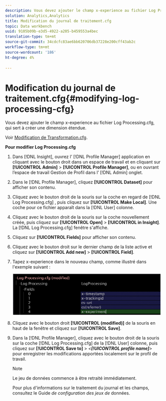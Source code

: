 ```yaml
---
description: Vous devez ajouter le champ x-experience au fichier Log Processing.cfg, qui sert à créer une dimension étendue.
solution: Analytics,Analytics
title: Modification du journal de traitement.cfg
topic: Data workbench
uuid: 9105b09b-e3d5-4922-a205-b459553a4bec
translation-type: tm+mt
source-git-commit: 34cdcfc83ae6bb620706db37228e200cff43ab2c
workflow-type: tm+mt
source-wordcount: '186'
ht-degree: 4%

---
```



# Modification du journal de traitement.cfg{#modifying-log-processing-cfg}

Vous devez ajouter le champ x-experience au fichier Log Processing.cfg, qui sert à créer une dimension étendue.

Voir [Modification de Transformation.cfg](../../../home/c-undst-ctrld-exp/c-vw-rslts/t-mod-trfmtn.md#task-d61b02853a82492c9a76e3c5fe8a3fb6).

**Pour modifier Log Processing.cfg**

1. Dans [!DNL Insight], ouvrez l’ [!DNL Profile Manager] application en cliquant avec le bouton droit dans un espace de travail et en cliquant sur **[!UICONTROL Admin]** > **[!UICONTROL Profile Manager]**, ou en ouvrant l’espace de travail Gestion de Profil dans l’ [!DNL Admin] onglet.
1. Dans le [!DNL Profile Manager], cliquez **[!UICONTROL Dataset]** pour afficher son contenu.
1. Cliquez avec le bouton droit de la souris sur la coche en regard de [!DNL Log Processing.cfg] , puis cliquez sur **[!UICONTROL Make Local]**. Une coche pour ce fichier apparaît dans la [!DNL User] colonne.
1. Cliquez avec le bouton droit de la souris sur la coche nouvellement créée, puis cliquez sur **[!UICONTROL Open]** > **[!UICONTROL in Insight]**. La [!DNL Log Processing.cfg] fenêtre s&#39;affiche.
1. Cliquez sur **[!UICONTROL Fields]** pour afficher son contenu.
1. Cliquez avec le bouton droit sur le dernier champ de la liste active et cliquez sur **[!UICONTROL Add new]** > **[!UICONTROL Field]**.
1. Tapez x-experience dans le nouveau champ, comme illustré dans l&#39;exemple suivant :

   ![Infos sur l’étape](assets/logprocessing.png)

1. Cliquez avec le bouton droit **[!UICONTROL (modified)]** de la souris en haut de la fenêtre et cliquez sur **[!UICONTROL Save]**.
1. Dans la [!DNL Profile Manager], cliquez avec le bouton droit de la souris sur la coche [!DNL Log Processing.cfg] de la [!DNL User] colonne, puis cliquez sur **[!UICONTROL Save to]** > *&lt;**[!UICONTROL profile name]**>* pour enregistrer les modifications apportées localement sur le profil de travail.

   >[!NOTE]
   >
   >Le jeu de données commence à être retraité immédiatement.

   Pour plus d&#39;informations sur le traitement du journal et les champs, consultez le Guide *de configuration des jeux de* données.

